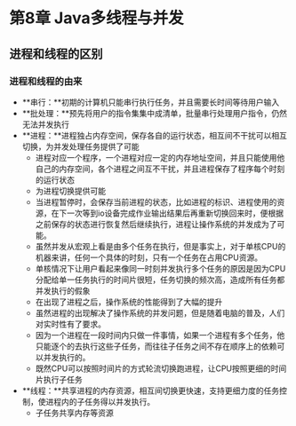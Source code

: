 # 第8章 Java多线程与并发

## 进程和线程的区别

### 进程和线程的由来

- **串行：**初期的计算机只能串行执行任务，并且需要长时间等待用户输入
- **批处理：**预先将用户的指令集集中成清单，批量串行处理用户指令，仍然无法并发执行
- **进程：**进程独占内存空间，保存各自的运行状态，相互间不干扰可以相互切换，为并发处理任务提供了可能
  - 进程对应一个程序，一个进程对应一定的内存地址空间，并且只能使用他自己的内存空间，各个进程之间互不干扰，并且进程保存了程序每个时刻的运行状态
  - 为进程切换提供可能
  - 当进程暂停时，会保存当前进程的状态，比如进程的标识、进程使用的资源，在下一次等到io设备完成作业输出结果后再重新切换回来时，便根据之前保存的状态进行恢复然后继续执行，进程让操作系统的并发成为了可能。
  - 虽然并发从宏观上看是由多个任务在执行，但是事实上，对于单核CPU的机器来讲，任何一个具体的时刻，只有一个任务在占用CPU资源。
  - 单核情况下让用户看起来像同一时刻并发执行多个任务的原因是因为CPU分配给单一任务执行的时间片很短，任务切换的频次高，造成所有任务都并发执行的假象
  - 在出现了进程之后，操作系统的性能得到了大幅的提升
  - 虽然进程的出现解决了操作系统的并发问题，但是随着电脑的普及，人们对实时性有了要求。
  - 因为一个进程在一段时间内只做一件事情，如果一个进程有多个任务，他只能逐个的去执行这些子任务，而往往子任务之间不存在顺序上的依赖可以并发执行的。
  - 既然CPU可以按照时间片的方式轮流切换跑进程，让CPU按照更细的时间片执行子任务
- **线程：**共享进程的内存资源，相互间切换更快速，支持更细力度的任务控制，使进程内的子任务得以并发执行。
  - 子任务共享内存等资源


